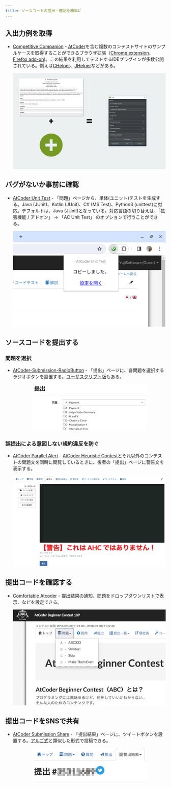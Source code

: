```yaml
---
title: ソースコードの提出・確認を簡単に
---
```


## 入出力例を取得

- [Competitive Companion](https://github.com/jmerle/competitive-companion) - [AtCoder](https://atcoder.jp/)を含む複数のコンテストサイトのサンプルケースを取得することができるブラウザ拡張（[Chrome extension](https://chrome.google.com/webstore/detail/competitive-companion/cjnmckjndlpiamhfimnnjmnckgghkjbl)、[Firefox add-on](https://addons.mozilla.org/en-US/firefox/addon/competitive-companion/))。この結果を利用してテストするIDEプラグインが多数公開されている。例えば[CHelper](https://plugins.jetbrains.com/plugin/7091-chelper)、[JHelper](https://plugins.jetbrains.com/plugin/7541-jhelper)などがある。

    <div align="center">
      <img loading = "lazy" src="../../images/chrome_extension/competitive_companion.jpg" alt="competitive companion">
    </div>

## バグがないか事前に確認

- [AtCoder Unit Test](https://chrome.google.com/webstore/detail/atcoder-unit-test/lmahhninbclefepjbcdfbcjnancipfmi?hl=ja&gl=UA) - 「問題」ページから、単体(ユニット)テストを生成する。Java (JUnit)、Kotlin (JUnit)、C# (MS Test)、Python3 (unittest)に対応。デフォルトは、Java (JUnit)となっている。対応言語の切り替えは、「拡張機能 / アドオン」 → 「AC Unit Test」 のオプションで行うことができる。

    <div align="center">
      <img loading = "lazy" src="../../images/chrome_extension/atcoder_unit_test.png" alt="atcoder unit test">
    </div>

## ソースコードを提出する

### 問題を選択

- [AtCoder-Submission-RadioButton](https://chrome.google.com/webstore/detail/atcoder-submission-radiob/hkehpabdllmdfmflgjofmgcdbmjafcdd?hl=ja&gl=UA) - 「提出」ページに、各問題を選択するラジオボタンを設置する。[ユーザスクリプト版](https://greasyfork.org/ja/scripts/390828-atcoder-submission-radiobutton)もある。

    <div align="center">
      <img loading = "lazy" src="../../images/chrome_extension/atcoder_submission_radiobutton.png" alt="atcoder submission radiobutton">
    </div>

### 誤提出による意図しない規約違反を防ぐ

- [AtCoder Parallel Alert](https://chromewebstore.google.com/detail/poiijcpfeaijlocfncmimadjkppkplef) - [AtCoder Heuristic Contest](https://atcoder.jp/contests/archive?ratedType=4&category=0&keyword=AtCoder+Heuristic+Contest)とそれ以外のコンテストの問題文を同時に閲覧しているときに、後者の「提出」ページに警告文を表示する。

    <div align="center">
      <img loading = "lazy" src="../../images/chrome_extension/atcoder_parallel_alert.png" alt="atcoder parallel alert">
    </div>

## 提出コードを確認する

- [Comfortable Atcoder](https://chrome.google.com/webstore/detail/comfortable-atcoder/ipmmkccdccnephfilbjdnmnfcbopbpaj?hl=ja&gl=UA) - 提出結果の通知、問題をドロップダウンリストで表示、などを設定できる。

    <div align="center">
      <img loading = "lazy" src="../../images/chrome_extension/comfortable_atcoder.png" alt="comfortable atcoder">
    </div>

## 提出コードをSNSで共有

- [AtCoder Submission Share](https://chrome.google.com/webstore/detail/atcoder-submission-share/iinlphkfpahlfohgkphcchhejkhclgap) - 「提出結果」ページに、ツイートボタンを設置する。[アルゴ式](https://algo-method.com/)と類似した形式で投稿できる。

    <div align="center">
      <img loading = "lazy" src="../../images/chrome_extension/atcoder_submission_share.png" alt="atcoder submission share">
    </div>
